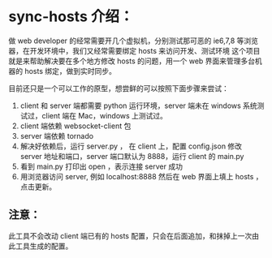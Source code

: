 sync-hosts 介绍：
=======================

做 web developer 的经常需要开几个虚拟机，分别测试那可恶的 ie6,7,8 等浏览器，在开发环境中，我们又经常需要绑定 hosts 来访问开发、测试环境
这个项目就是来帮助解决要在多个地方修改 hosts 的问题，用一个 web 界面来管理多台机器的 hosts 绑定，做到实时同步。

目前还只是一个可以工作的原型，想尝鲜的可以按照下面步骤来尝试：
1. client 和 server 端都需要 python 运行环境，server 端未在 windows 系统测试过，client 端在 Mac，windows 上测试过。
2. client 端依赖 websocket-client 包
3. server 端依赖 tornado
4. 解决好依赖后，运行 server.py ， 在 client 上，配置 config.json 修改 server 地址和端口，server 端口默认为 8888，运行 client 的 main.py
5. 看到 main.py 打印出 open ，表示连接 server 成功
6. 用浏览器访问 server, 例如 localhost:8888 然后在 web 界面上填上 hosts ，点击更新。

注意：
-------------------
此工具不会改动 client 端已有的 hosts 配置，只会在后面追加，和抹掉上一次由此工具生成的配置。
